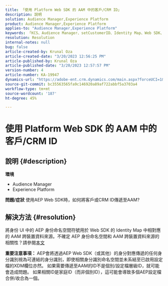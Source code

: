 ```yaml
---
title: 「使用 Platform Web SDK 的 AAM 中的客戶/CRM ID」
description: 說明
solution: Audience Manager,Experience Platform
product: Audience Manager,Experience Platform
applies-to: "Audience Manager,Experience Platform"
keywords: 「KCS、Audience Manager、setCustomerID、Identity Map、Web SDK、AEP、CRM ID」
resolution: Resolution
internal-notes: null
bug: false
article-created-by: Krunal Oza
article-created-date: "3/20/2023 12:56:25 PM"
article-published-by: Krunal Oza
article-published-date: "3/20/2023 12:57:57 PM"
version-number: 4
article-number: KA-19947
dynamics-url: "https://adobe-ent.crm.dynamics.com/main.aspx?forceUCI=1&pagetype=entityrecord&etn=knowledgearticle&id=b01f319b-1ec7-ed11-b597-6045bd006239"
source-git-commit: bc35563565fa9c146920a89af722abbf5a3703a4
workflow-type: tm+mt
source-wordcount: '187'
ht-degree: 45%

---
```


# 使用 Platform Web SDK 的 AAM 中的客戶/CRM ID

## 說明 {#description}

<b>環境</b>
- Audience Manager
- Experience Platform



<b>問題/症狀</b>
使用AEP Web SDK時，如何將客戶或CRM ID傳遞至AAM?


## 解決方法 {#resolution}


將身份 UI 中的 AEP 身份命名空間符號用於 Web SDK 的 Identity Map 中相對應的 AAM 跨裝置資料來源。不確定 AEP 身份命名空間和 AAM 跨裝置資料來源的相關性？請參閱[本文](https://experienceleague.adobe.com/docs/experience-cloud-kcs/kbarticles/KA-21305.html?lang=zh-Hant)

<b>重要注意事項： </b>AEP會將透過AEP Web SDK（或其他）的身分對應傳遞的任何身分識別視為可連結的身分識別，即使相關身分識別命名空間並未系結至已啟用設定檔的XDM欄位亦然。 如果需要傳遞至AAM的ID不是個別/設定檔層級ID，就可能會造成問題。 如果相關ID是家庭ID（而非個別ID），這可能會導致多個AEP設定檔合併/收合為一個。
